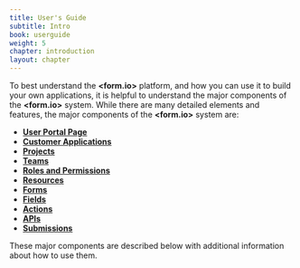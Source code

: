 ```yaml
---
title: User's Guide
subtitle: Intro
book: userguide
weight: 5
chapter: introduction
layout: chapter
---
```

To best understand the **&lt;<span class="text-primary">form</span>.<span class="text-secondary">io</span>&gt;** platform, and how you can use it to build your own applications, it is helpful to understand the major components of the **&lt;<span class="text-primary">form</span>.<span class="text-secondary">io</span>&gt;** system.   While there are many detailed elements and features, the major components of the **&lt;<span class="text-primary">form</span>.<span class="text-secondary">io</span>&gt;** system are:

- [**User Portal Page**](/userguide/introduction/#user-portal-page)
- [**Customer Applications**](/userguide/introduction/#cutomer-applications)
- [**Projects**](/userguide/projects/)
- [**Teams**](/userguide/teams/)
- [**Roles and Permissions**](/userguide/roles-and-permissions/)
- [**Resources**](/userguide/resources/)
- [**Forms**](/userguide/forms/)
- [**Fields**](/userguide/form-components/)
- [**Actions**](/userguide/actions/)
- [**APIs**](/developer/api/postman/)
- [**Submissions**](/userguide/submissions/)

These major components are described below with additional information about how to use them.
